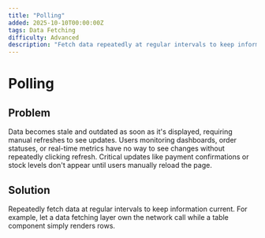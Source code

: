 ```yaml
---
title: "Polling"
added: 2025-10-10T00:00:00Z
tags: Data Fetching
difficulty: Advanced
description: "Fetch data repeatedly at regular intervals to keep information current."
---
```

# Polling

## Problem

Data becomes stale and outdated as soon as it's displayed, requiring manual refreshes to see updates. Users monitoring dashboards, order statuses, or real-time metrics have no way to see changes without repeatedly clicking refresh. Critical updates like payment confirmations or stock levels don't appear until users manually reload the page.

## Solution

Repeatedly fetch data at regular intervals to keep information current. For example, let a data fetching layer own the network call while a table component simply renders rows.
